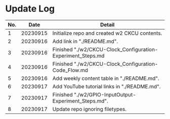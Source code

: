 # Update Log

| No. | Date     | Detail                                                      |
| --- | -------- | ----------------------------------------------------------- |
| 1   | 20230915 | Initialize repo and created w2 CKCU contents.               |
| 2   | 20230916 | Add link in "./README.md".                                  |
| 3   | 20230916 | Finished "./w2/CKCU-Clock_Configuration-Experiment_Steps.md |
| 4   | 20230916 | Finished "./w2/CKCU-Clock_Configuration-Code_Flow.md        |
| 5   | 20230916 | Add weekly content table in "./README.md".                  |
| 6   | 20230917 | Add YouTube tutorial links in "./README.md".                |
| 7   | 20230917 | Finished "./w2/GPIO-InputOutput-Experiment_Steps.md".       |
| 8   | 20230917 | Update repo ignoring filetypes.                             |
